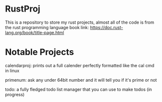 # RustProj
This is a repository to store my rust projects, almost all of the code is from the rust programming
language book link: https://doc.rust-lang.org/book/title-page.html
# Notable Projects
calendarproj: prints out a full calender perfectly formatted like the cal cmd in linux

primenum: ask any under 64bit number and it will tell you if it's prime or not

todo: a fully fledged todo list manager that you can use to make todos (in progress)
